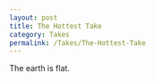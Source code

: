 ```yaml
---
layout: post
title: The Hottest Take
category: Takes
permalink: /Takes/The-Hottest-Take
---
```


The earth is flat. 